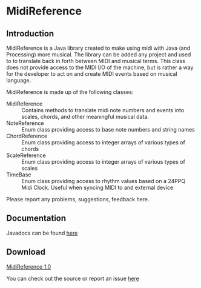 # MidiReference

## Introduction

MidiReference is a Java library created to make using midi with Java (and Processing) more musical. The library can be added any project and used to to translate back in forth between MIDI and musical terms. This class does not provide access to the MIDI I/O of the machine, but is rather a way for the developer to act on and create MIDI events based on musical language.

MidiReference is made up of the following classes:

<dl class="dl-horizontal">
    <dt>MidiReference</dt>
    <dd>Contains methods to translate midi note numbers and events into scales, chords, and other meaningful musical data.</dd>
    <dt>NoteReference</dt>
    <dd>Enum class providing access to base note numbers and string names</dd>
    <dt>ChordReference</dt>
    <dd>Enum class providing access to integer arrays of various types of chords</dd>
    <dt>ScaleReference</dt>
    <dd>Enum class providing access to integer arrays of various types of scales</dd>
    <dt>TimeBase</dt>
    <dd>Enum class providing access to rhythm values based on a 24PPQ Midi Clock. Useful when syncing MIDI to and external device</dd>
</dl>

Please report any problems, suggestions, feedback here.

## Documentation

Javadocs can be found <a href="http://www.grantmuller.com/MidiReference/doc/index.html">here</a>

## Download

<a href="https://github.com/downloads/gmuller/jmidireference/jmidireference-1.0.jar">MidiReference 1.0</a>

You can check out the source or report an issue <a href="https://github.com/gmuller/jmidireference">here</a>